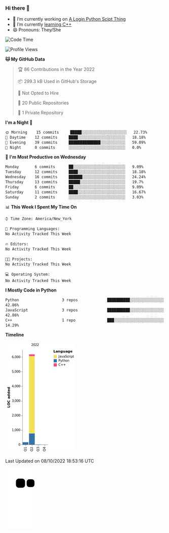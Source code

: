 ### Hi there 👋

<!--
**Iplay6432/Iplay6432** is a ✨ _special_ ✨ repository because its `README.md` (this file) appears on your GitHub profile.

Here are some ideas to get you started:

- 🔭 I’m currently working on ...
- 🌱 I’m currently learning ...
- 👯 I’m looking to collaborate on ...
- 🤔 I’m looking for help with ...
- 💬 Ask me about ...
- 📫 How to reach me: ...
- 😄 Pronouns: ...
- ⚡ Fun fact: ...
-->
- 🔭 I’m currently working on [A Login Python Scipt Thing](https://github.com/Iplay6432/Lugin-but-no-Pygame-)
- 🌱 I’m currently [learning C++](https://github.com/Iplay6432/LearningCpp)
- 😄 Pronouns: They/She

<!--START_SECTION:waka-->
![Code Time](http://img.shields.io/badge/Code%20Time-7%20hrs%2052%20mins-blue)

![Profile Views](http://img.shields.io/badge/Profile%20Views-0-blue)

**🐱 My GitHub Data** 

> 🏆 86 Contributions in the Year 2022
 > 
> 📦 299.3 kB Used in GitHub's Storage 
 > 
> 🚫 Not Opted to Hire
 > 
> 📜 20 Public Repositories 
 > 
> 🔑 1 Private Repository 
 > 
**I'm a Night 🦉** 

```text
🌞 Morning    15 commits     █████░░░░░░░░░░░░░░░░░░░░   22.73% 
🌆 Daytime    12 commits     ████░░░░░░░░░░░░░░░░░░░░░   18.18% 
🌃 Evening    39 commits     ██████████████░░░░░░░░░░░   59.09% 
🌙 Night      0 commits      ░░░░░░░░░░░░░░░░░░░░░░░░░   0.0%

```
📅 **I'm Most Productive on Wednesday** 

```text
Monday       6 commits      ██░░░░░░░░░░░░░░░░░░░░░░░   9.09% 
Tuesday      12 commits     ████░░░░░░░░░░░░░░░░░░░░░   18.18% 
Wednesday    16 commits     ██████░░░░░░░░░░░░░░░░░░░   24.24% 
Thursday     13 commits     █████░░░░░░░░░░░░░░░░░░░░   19.7% 
Friday       6 commits      ██░░░░░░░░░░░░░░░░░░░░░░░   9.09% 
Saturday     11 commits     ████░░░░░░░░░░░░░░░░░░░░░   16.67% 
Sunday       2 commits      ░░░░░░░░░░░░░░░░░░░░░░░░░   3.03%

```


📊 **This Week I Spent My Time On** 

```text
⌚︎ Time Zone: America/New_York

💬 Programming Languages: 
No Activity Tracked This Week

🔥 Editors: 
No Activity Tracked This Week

🐱‍💻 Projects: 
No Activity Tracked This Week

💻 Operating System: 
No Activity Tracked This Week

```

**I Mostly Code in Python** 

```text
Python                   3 repos             ██████████░░░░░░░░░░░░░░░   42.86% 
JavaScript               3 repos             ██████████░░░░░░░░░░░░░░░   42.86% 
C++                      1 repo              ███░░░░░░░░░░░░░░░░░░░░░░   14.29%

```


**Timeline**

![Chart not found](https://raw.githubusercontent.com/Iplay6432/Iplay6432/main/charts/bar_graph.png) 


 Last Updated on 08/10/2022 18:53:16 UTC
<!--END_SECTION:waka-->

![snake](https://raw.githubusercontent.com/Iplay6432/Iplay6432/output/github-contribution-grid-snake.svg)
